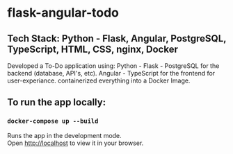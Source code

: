 # flask-angular-todo

## Tech Stack: Python - Flask, Angular, PostgreSQL, TypeScript, HTML, CSS, nginx, Docker

Developed a To-Do application using: 
Python - Flask - PostgreSQL for the backend (database, API's, etc).
Angular - TypeScript for the frontend for user-experiance.
containerized everything into a Docker Image.

## To run the app locally:
### `docker-compose up --build`

Runs the app in the development mode.\
Open [http://localhost](http://localhost) to view it in your browser.

